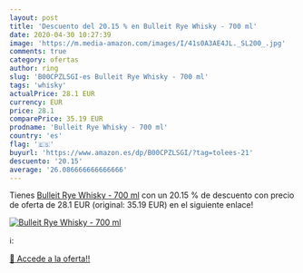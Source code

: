 ```yaml
---
layout: post
title: 'Descuento del 20.15 % en Bulleit Rye Whisky - 700 ml'
date: 2020-04-30 10:27:39
image: 'https://m.media-amazon.com/images/I/41s0A3AE4JL._SL200_.jpg'
comments: true
category: ofertas
author: ring
slug: 'B00CPZLSGI-es Bulleit Rye Whisky - 700 ml'
tags: 'whisky'
actualPrice: 28.1 EUR
currency: EUR
price: 28.1
comparePrice: 35.19 EUR
prodname: 'Bulleit Rye Whisky - 700 ml'
country: 'es'
flag: '🇪🇸'
buyurl: 'https://www.amazon.es/dp/B00CPZLSGI/?tag=tolees-21'
descuento: '20.15'
average: '26.086666666666666'
---
```


Tienes [Bulleit Rye Whisky - 700 ml](https://www.amazon.es/dp/B00CPZLSGI/?tag=tolees-21) con un 20.15 % de descuento con precio de oferta de 28.1 EUR (original: 35.19 EUR) en el siguiente enlace!

[![Bulleit Rye Whisky - 700 ml](https://m.media-amazon.com/images/I/41s0A3AE4JL._SL200_.jpg)](https://www.amazon.es/dp/B00CPZLSGI/?tag=tolees-21)

ℹ️:


[🛒 Accede a la oferta!!](https://www.amazon.es/dp/B00CPZLSGI/?tag=tolees-21)

